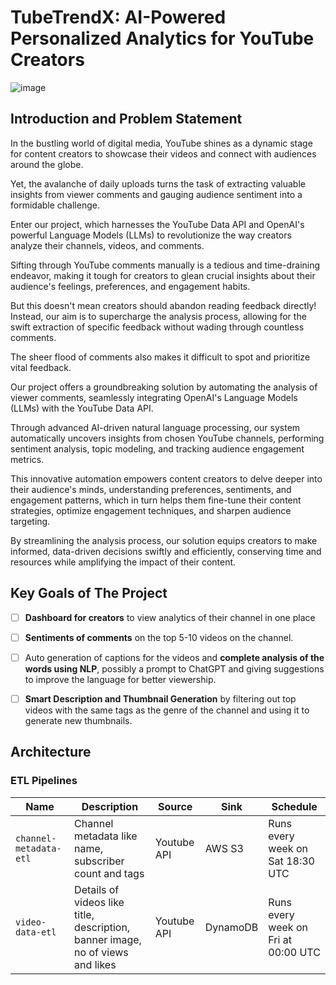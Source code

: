 # TubeTrendX: AI-Powered Personalized Analytics for YouTube Creators

![image](https://github.com/vedanthv/data-engineering-portfolio/assets/44313631/6dbd5ab3-45f7-4c0c-a8e4-48d99f1fb050)

## Introduction and Problem Statement

In the bustling world of digital media, YouTube shines as a dynamic stage for content creators to showcase their videos and connect with audiences around the globe.

Yet, the avalanche of daily uploads turns the task of extracting valuable insights from viewer comments and gauging audience sentiment into a formidable challenge.

Enter our project, which harnesses the YouTube Data API and OpenAI's powerful Language Models (LLMs) to revolutionize the way creators analyze their channels, videos, and comments.

Sifting through YouTube comments manually is a tedious and time-draining endeavor, making it tough for creators to glean crucial insights about their audience's feelings, preferences, and engagement habits.

But this doesn't mean creators should abandon reading feedback directly! Instead, our aim is to supercharge the analysis process, allowing for the swift extraction of specific feedback without wading through countless comments.

The sheer flood of comments also makes it difficult to spot and prioritize vital feedback.

Our project offers a groundbreaking solution by automating the analysis of viewer comments, seamlessly integrating OpenAI's Language Models (LLMs) with the YouTube Data API.

Through advanced AI-driven natural language processing, our system automatically uncovers insights from chosen YouTube channels, performing sentiment analysis, topic modeling, and tracking audience engagement metrics.

This innovative automation empowers content creators to delve deeper into their audience's minds, understanding preferences, sentiments, and engagement patterns, which in turn helps them fine-tune their content strategies, optimize engagement techniques, and sharpen audience targeting.

By streamlining the analysis process, our solution equips creators to make informed, data-driven decisions swiftly and efficiently, conserving time and resources while amplifying the impact of their content.

## Key Goals of The Project

- [ ] **Dashboard for creators** to view analytics of their channel in one place

- [ ] **Sentiments of comments** on the top 5-10 videos on the channel.

- [ ] Auto generation of captions for the videos and **complete analysis of the words using NLP**, possibly a prompt to ChatGPT and giving suggestions to improve the language for better viewership.

- [ ] **Smart Description and Thumbnail Generation** by filtering out top videos with the same tags as the genre of the channel and using it to generate new thumbnails.

## Architecture

### ETL Pipelines

| Name    | Description | Source | Sink | Schedule
| -------- | ------- | ---------- | ------- | ---------- | 
| ```channel-metadata-etl```  | Channel metadata like name, subscriber count and tags| Youtube API | AWS S3 | Runs every week on Sat 18:30 UTC |
| ```video-data-etl``` | Details of videos like title, description, banner image, no of views and likes | Youtube API | DynamoDB | Runs every week on Fri at 00:00 UTC |
